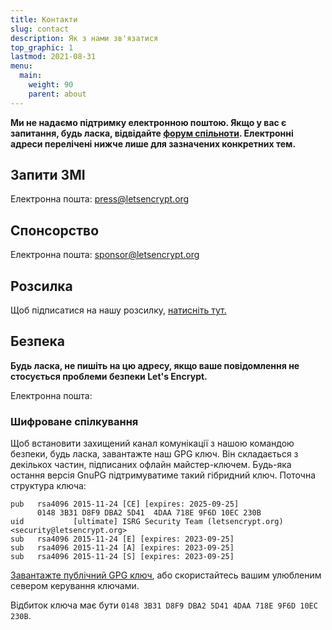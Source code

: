 ```yaml
---
title: Контакти
slug: contact
description: Як з нами зв'язатися
top_graphic: 1
lastmod: 2021-08-31
menu:
  main:
    weight: 90
    parent: about
---
```


**Ми не надаємо підтримку електронною поштою. Якщо у вас є запитання, будь ласка, відвідайте [форум спільноти](https://community.letsencrypt.org). Електронні адреси перелічені нижче лише для зазначених конкретних тем.**

## Запити ЗМІ

Електронна пошта: [press@letsencrypt.org](mailto:press@letsencrypt.org)

## Спонсорство

Електронна пошта: [sponsor@letsencrypt.org](mailto:sponsor@letsencrypt.org)

## Розсилка

Щоб підписатися на нашу розсилку, [натисніть тут.](https://outreach.abetterinternet.org/l/1011011/2023-02-16/6l51)

## Безпека

**Будь ласка, не пишіть на цю адресу, якщо ваше повідомлення не стосується проблеми безпеки Let's Encrypt.**

<span id="email">Електронна пошта: </span>

<script>
  var parts = ["security", '@', "letsencrypt", ".", "org"];
  var anchor = document.createElement("a");
  anchor.href = "mailto:" + parts.join("");
  anchor.text = parts.join("");
  document.getElementById("email").appendChild(anchor)
</script>

### Шифроване спілкування

Щоб встановити захищений канал комунікації з нашою командою безпеки, будь ласка, завантажте наш GPG ключ. Він складається з декількох частин, підписаних офлайн майстер-ключем. Будь-яка остання версія GnuPG підтримуватиме такий гібридний ключ. Поточна структура ключа:

```
pub   rsa4096 2015-11-24 [CE] [expires: 2025-09-25]
      0148 3B31 D8F9 DBA2 5D41  4DAA 718E 9F6D 10EC 230B
uid           [ultimate] ISRG Security Team (letsencrypt.org) <security@letsencrypt.org>
sub   rsa4096 2015-11-24 [E] [expires: 2023-09-25]
sub   rsa4096 2015-11-24 [A] [expires: 2023-09-25]
sub   rsa4096 2015-11-24 [S] [expires: 2023-09-25]
```

[Завантажте публічний GPG ключ](/security_letsencrypt.org-publickey.asc), або скористайтесь вашим улюбленим севером керування ключами.

Відбиток ключа має бути `0148 3B31 D8F9 DBA2 5D41 4DAA 718E 9F6D 10EC 230B`.
